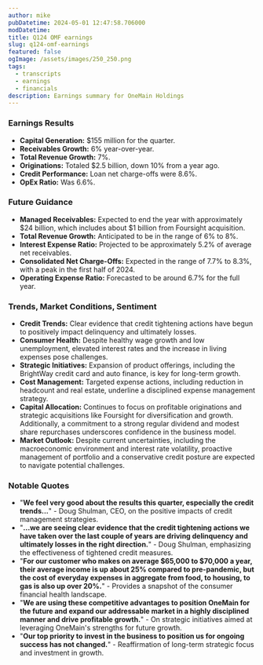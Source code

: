 ```yaml
---
author: mike
pubDatetime: 2024-05-01 12:47:58.706000
modDatetime: 
title: Q124 OMF earnings
slug: q124-omf-earnings
featured: false
ogImage: /assets/images/250_250.png
tags:
  - transcripts
  - earnings
  - financials
description: Earnings summary for OneMain Holdings
---
```

### Earnings Results

- **Capital Generation:** $155 million for the quarter.
- **Receivables Growth:** 6% year-over-year.
- **Total Revenue Growth:** 7%.
- **Originations:** Totaled $2.5 billion, down 10% from a year ago.
- **Credit Performance:** Loan net charge-offs were 8.6%.
- **OpEx Ratio:** Was 6.6%.

### Future Guidance

- **Managed Receivables:** Expected to end the year with approximately $24 billion, which includes about $1 billion from Foursight acquisition.
- **Total Revenue Growth:** Anticipated to be in the range of 6% to 8%.
- **Interest Expense Ratio:** Projected to be approximately 5.2% of average net receivables.
- **Consolidated Net Charge-Offs:** Expected in the range of 7.7% to 8.3%, with a peak in the first half of 2024.
- **Operating Expense Ratio:** Forecasted to be around 6.7% for the full year.

### Trends, Market Conditions, Sentiment

- **Credit Trends:** Clear evidence that credit tightening actions have begun to positively impact delinquency and ultimately losses.
- **Consumer Health:** Despite healthy wage growth and low unemployment, elevated interest rates and the increase in living expenses pose challenges.
- **Strategic Initiatives:** Expansion of product offerings, including the BrightWay credit card and auto finance, is key for long-term growth.
- **Cost Management:** Targeted expense actions, including reduction in headcount and real estate, underline a disciplined expense management strategy.
- **Capital Allocation:** Continues to focus on profitable originations and strategic acquisitions like Foursight for diversification and growth. Additionally, a commitment to a strong regular dividend and modest share repurchases underscores confidence in the business model.
- **Market Outlook:** Despite current uncertainties, including the macroeconomic environment and interest rate volatility, proactive management of portfolio and a conservative credit posture are expected to navigate potential challenges.

### Notable Quotes

- "**We feel very good about the results this quarter, especially the credit trends...**" - Doug Shulman, CEO, on the positive impacts of credit management strategies.
- "**...we are seeing clear evidence that the credit tightening actions we have taken over the last couple of years are driving delinquency and ultimately losses in the right direction.**" - Doug Shulman, emphasizing the effectiveness of tightened credit measures.
- "**For our customer who makes on average $65,000 to $70,000 a year, their average income is up about 25% compared to pre-pandemic, but the cost of everyday expenses in aggregate from food, to housing, to gas is also up over 20%.**" - Provides a snapshot of the consumer financial health landscape.
- "**We are using these competitive advantages to position OneMain for the future and expand our addressable market in a highly disciplined manner and drive profitable growth.**" - On strategic initiatives aimed at leveraging OneMain's strengths for future growth.
- "**Our top priority to invest in the business to position us for ongoing success has not changed.**" - Reaffirmation of long-term strategic focus and investment in growth.
